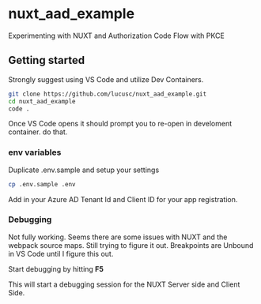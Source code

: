 # nuxt_aad_example

Experimenting with NUXT and Authorization Code Flow with PKCE

## Getting started

Strongly suggest using VS Code and utilize Dev Containers.

```bash
git clone https://github.com/lucusc/nuxt_aad_example.git
cd nuxt_aad_example
code .
```

Once VS Code opens it should prompt you to re-open in develoment container. do that.

### env variables

Duplicate .env.sample and setup your settings

```bash
cp .env.sample .env
```

Add in your Azure AD Tenant Id and Client ID for your app registration.

### Debugging

Not fully working. Seems there are some issues with NUXT and the webpack source maps. Still trying to figure it out. Breakpoints are Unbound in VS Code until I figure this out.

Start debugging by hitting **F5**

This will start a debugging session for the NUXT Server side and Client Side.
